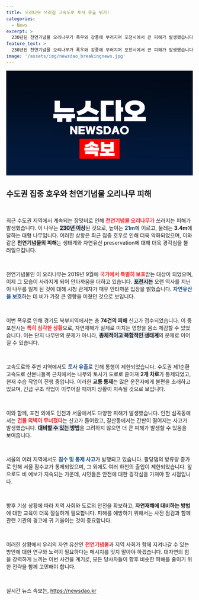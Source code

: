 ```yaml
---
title: 오리나무 쓰러짐 고속도로 토사 유출 위기!
categories:
  - News
excerpt: >
  230년된 천연기념물 오리나무가 폭우와 강풍에 부러지며 포천시에서 큰 피해가 발생했습니다. 수도권 제1순환고속도로 통행이 제한되었고, 인명 피해는 없지만 다양한 피해 신고가 이어지고 있습니다.
feature_text: >
  230년된 천연기념물 오리나무가 폭우와 강풍에 부러지며 포천시에서 큰 피해가 발생했습니다. 수도권 제1순환고속도로 통행이 제한되었고, 인명 피해는 없지만 다양한 피해 신고가 이어지고 있습니다.
image: '/assets/img/newsdao_breakingnews.jpg'
---
```


<p><img src="/assets/img/newsdao_breakingnews.jpg" alt="ontimetimes 속보" /></p>

<h2 data-ke-size="size26">수도권 집중 호우와 천연기념물 오리나무 피해</h2>

<p data-ke-size="size16">&nbsp;</p>

<p>최근 수도권 지역에서 계속되는 장맛비로 인해 <b><span style="color: #ee2323;">천연기념물 오리나무가</span></b> 쓰러지는 피해가 발생했습니다. 이 나무는 <b><span style="background-color: #21538527;">230년 이상</span></b>된 것으로, 높이는 <b><span style="color: #1a5490;">21m</span></b>에 이르고, 둘레는 <b>3.4m</b>에 달하는 대형 나무입니다. 이러한 상황은 최근 집중 호우로 인해 더욱 악화되었으며, 이와 같은 <b>천연기념물의 피해</b>는 생태계와 자연유산 preservation에 대해 더욱 경각심을 불러일으킵니다.</p>

<p data-ke-size="size16">&nbsp;</p>

<p>천연기념물인 이 오리나무는 2019년 9월에 <b><span style="color: #ee2323;">국가에서 특별히 보호</span></b>받는 대상이 되었으며, 이제 그 모습이 사라지게 되어 안타까움을 더하고 있습니다. <b><span style="background-color: #21538527;">포천시는</span></b> 오랜 역사를 지닌 이 나무를 잃게 된 것에 대해 시청 관계자가 매우 안타까운 입장을 밝혔습니다. <b><span style="color: #1a5490;">자연유산을 보호</span></b>하는 데 비가 가장 큰 영향을 미쳤던 것으로 보입니다.</p>

<p data-ke-size="size16">&nbsp;</p>

<p>이번 폭우로 인해 경기도 북부지역에서는 총 <b>74건의 피해</b> 신고가 접수되었습니다. 이 중 포천시는 <b><span style="color: #ee2323;">특히 심각한 상황</span></b>으로, 자연재해가 실제로 미치는 영향을 몸소 체감할 수 있었습니다. 이는 단지 나무만의 문제가 아니라, <b><span style="background-color: #21538527;">총체적이고 복합적인 생태계</span></b>의 문제로 이어질 수 있습니다.</p>

<p data-ke-size="size16">&nbsp;</p>

<p>고속도로와 주변 지역에서도 <b><span style="color: #1a5490;">토사 유출</span></b>로 인해 통행이 제한되었습니다. 수도권 제1순환고속도로 산본나들목 근처에서는 나무와 토사가 도로로 쏟아져 <b>2개 차로</b>가 통제되었고, 현재 수습 작업이 진행 중입니다. 이러한 <b>교통 통제</b>는 많은 운전자에게 불편을 초래하고 있으며, 긴급 구조 작업이 이루어질 때까지 상황이 지속될 것으로 보입니다.</p>

<p data-ke-size="size16">&nbsp;</p>

<p>이와 함께, 포천 외에도 인천과 서울에서도 다양한 피해가 발생했습니다. 인천 심곡동에서는 <b><span style="color: #ee2323;">건물 외벽이 무너졌다</span></b>는 신고가 들어왔고, 갈산동에서는 간판이 떨어지는 사고가 발생했습니다. <b><span style="background-color: #21538527;">대비할 수 있는 방법</span></b>을 고려하지 않으면 더 큰 피해가 발생할 수 있음을 보여줍니다.</p>

<p data-ke-size="size16">&nbsp;</p>

<p>서울의 여러 지역에서도 <b><span style="color: #1a5490;">침수 및 통제 사고</span></b>가 발행되고 있습니다. 팔당댐의 방류량 증가로 인해 서울 잠수교가 통제되었으며, 그 외에도 여러 하천의 출입이 제한되었습니다. 앞으로도 비 예보가 지속되는 가운데, 시민들은 안전에 대한 경각심을 가져야 할 시점입니다. </p>

<p data-ke-size="size16">&nbsp;</p>

<p>향후 기상 상황에 따라 지역 사회와 도로의 안전을 확보하고, <b>자연재해에 대비하는 방법</b>에 대한 교육이 더욱 절실하게 필요합니다. 피해를 예방하기 위해서는 사전 점검과 함께 관련 기관의 경고에 귀 기울이는 것이 중요합니다. </p>

<p data-ke-size="size16">&nbsp;</p>

<p>이러한 상황에서 우리의 자연 유산인 <b><span style="color: #ee2323;">천연기념물</span></b>과 지역 사회가 함께 지켜나갈 수 있는 방안에 대한 연구와 노력이 필요하다는 메시지를 잊지 말아야 하겠습니다. 대자연의 힘을 강력하게 느끼는 이번 사건을 계기로, 모든 당사자들이 향후 비슷한 피해를 줄이기 위한 전략을 함께 고민해야 합니다. </p>

<p data-ke-size="size16">&nbsp;</p>
실시간 뉴스 속보는, <a href="https://newsdao.kr" rel="dofollow">https://newsdao.kr</a>


